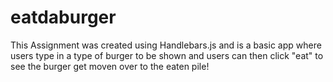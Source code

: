 # eatdaburger

This Assignment was created using Handlebars.js and is a basic app where users type in a type of burger to be shown and users can then click "eat" to see the burger get moven over to the eaten pile! 
